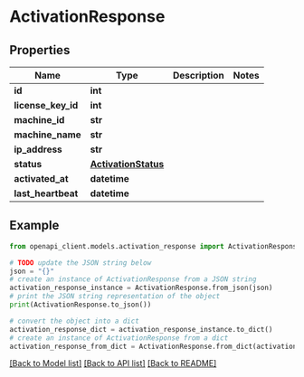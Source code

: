 # ActivationResponse


## Properties

Name | Type | Description | Notes
------------ | ------------- | ------------- | -------------
**id** | **int** |  | 
**license_key_id** | **int** |  | 
**machine_id** | **str** |  | 
**machine_name** | **str** |  | 
**ip_address** | **str** |  | 
**status** | [**ActivationStatus**](ActivationStatus.md) |  | 
**activated_at** | **datetime** |  | 
**last_heartbeat** | **datetime** |  | 

## Example

```python
from openapi_client.models.activation_response import ActivationResponse

# TODO update the JSON string below
json = "{}"
# create an instance of ActivationResponse from a JSON string
activation_response_instance = ActivationResponse.from_json(json)
# print the JSON string representation of the object
print(ActivationResponse.to_json())

# convert the object into a dict
activation_response_dict = activation_response_instance.to_dict()
# create an instance of ActivationResponse from a dict
activation_response_from_dict = ActivationResponse.from_dict(activation_response_dict)
```
[[Back to Model list]](../README.md#documentation-for-models) [[Back to API list]](../README.md#documentation-for-api-endpoints) [[Back to README]](../README.md)


